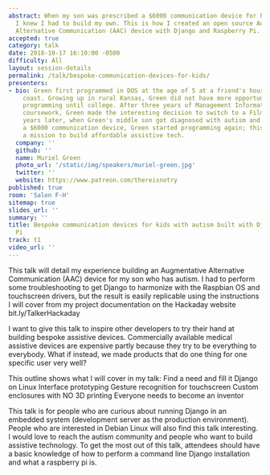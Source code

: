 ```yaml
---
abstract: When my son was prescribed a $6000 communication device for his speech therapy,
  I knew I had to build my own. This is how I created an open source Augmentative
  Alternative Communication (AAC) device with Django and Raspberry Pi.
accepted: true
category: talk
date: 2018-10-17 16:10:00 -0500
difficulty: All
layout: session-details
permalink: /talk/bespoke-communication-devices-for-kids/
presenters:
- bio: Green first programmed in DOS at the age of 5 at a friend's house on the east
    coast. Growing up in rural Kansas, Green did not have more opportunities to explore
    programming until college. After three years of Management Information Systems
    coursework, Green made the interesting decision to switch to a Film major. Many
    years later, when Green's middle son got diagnosed with autism and prescribed
    a $6000 communication device, Green started programming again; this time with
    a mission to build affordable assistive tech.
  company: ''
  github: ''
  name: Muriel Green
  photo_url: '/static/img/speakers/muriel-green.jpg'
  twitter: ''
  website: https://www.patreon.com/thereisnotry
published: true
room: 'Salon F-H'
sitemap: true
slides_url: ''
summary: ''
title: Bespoke communication devices for kids with autism built with Django and Raspberry
  Pi
track: t1
video_url: ''
---
```


This talk will detail my experience building an Augmentative Alternative Communication (AAC) device for my son who has autism. I had to perform some troubleshooting to get Django to harmonize with the Raspbian OS and touchscreen drivers, but the result is easily replicable using the instructions I will cover from my project documentation on the Hackaday website bit.ly/TalkerHackaday

I want to give this talk to inspire other developers to try their hand at building bespoke assistive devices. Commercially available medical assistive devices are expensive partly because they try to be everything to everybody. What if instead, we made products that do one thing for one specific user very well?

This outline shows what I will cover in my talk:
Find a need and fill it
Django on Linux
Interface prototyping
Gesture recognition for touchscreen
Custom enclosures with NO 3D printing
Everyone needs to become an inventor

This talk is for people who are curious about running Django in an embedded system (development server as the production environment). People who are interested in Debian Linux will also find this talk interesting. I would love to reach the autism community and people who want to build assistive technology. To get the most out of this talk, attendees should have a basic knowledge of how to perform a command line Django installation and what a raspberry pi is.
